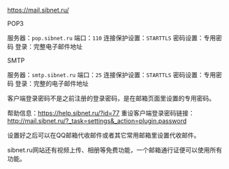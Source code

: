 https://mail.sibnet.ru/

POP3

服务器：`pop.sibnet.ru`
端口：`110`
连接保护设置：`STARTTLS`
密码设置：专用密码
登录：完整电子邮件地址

SMTP

服务器：`smtp.sibnet.ru`
端口：`25`
连接保护设置：`STARTTLS`
密码设置：专用密码
登录：完整的电子邮件地址

客户端登录密码不是之前注册的登录密码，是在邮箱页面里设置的专用密码。

帮助信息：https://help.sibnet.ru/?id=77
重设客户端登录密码链接：http://mail.sibnet.ru/?_task=settings&_action=plugin.password

设置好之后可以在QQ邮箱代收邮件或者其它常用邮箱里设置代收邮件。

sibnet.ru网站还有视频上传、相册等免费功能，一个邮箱通行证便可以使用所有功能。
